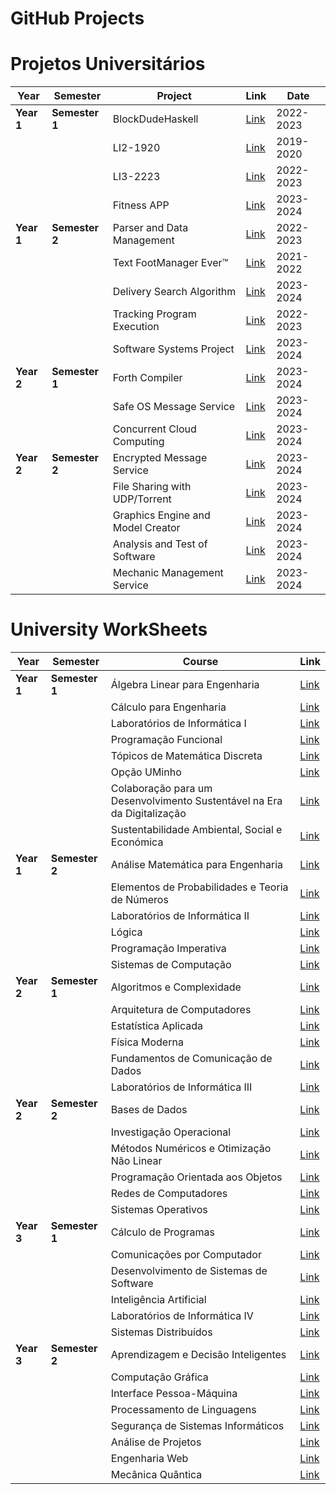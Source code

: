 # GitHub Projects

# Projetos Universitários

| **Year** | **Semester** | **Project** | **Link** | **Date** |
|----------|--------------|-------------|----------|----------|
| **Year 1** | **Semester 1** | BlockDudeHaskell | [Link](https://github.com/NopeGuy/BlockDudeHaskell) | 2022-2023 |
| | | LI2-1920 | [Link](https://github.com/NopeGuy/LI2-1920) | 2019-2020 |
| | | LI3-2223 | [Link](https://github.com/NopeGuy/LI3-2223) | 2022-2023 |
| | | Fitness APP | [Link](https://github.com/NopeGuy/POO-2324) | 2023-2024 |
| **Year 1** | **Semester 2** | Parser and Data Management | [Link](https://github.com/NopeGuy/LI3-2223) | 2022-2023 |
| | | Text FootManager Ever™ | [Link](https://github.com/NopeGuy/project-poo-2021) | 2021-2022 |
| | | Delivery Search Algorithm | [Link](https://github.com/NopeGuy/IA-2324) | 2023-2024 |
| | | Tracking Program Execution | [Link](https://github.com/NopeGuy/SO2223) | 2022-2023 |
| | | Software Systems Project | [Link](https://github.com/NopeGuy/DSS-2324) | 2023-2024 |
| **Year 2** | **Semester 1** | Forth Compiler | [Link](https://github.com/NopeGuy/PL-2324) | 2023-2024 |
| | | Safe OS Message Service | [Link](https://github.com/NopeGuy/SSI-2324/tree/main/TPs/TP2) | 2023-2024 |
| | | Concurrent Cloud Computing | [Link](https://github.com/NopeGuy/SD-2324) | 2023-2024 |
| **Year 2** | **Semester 2** | Encrypted Message Service | [Link](https://github.com/NopeGuy/SSI-2324/tree/main/TPs/TP1) | 2023-2024 |
| | | File Sharing with UDP/Torrent | [Link](https://github.com/NopeGuy/CC-2324/tree/main) | 2023-2024 |
| | | Graphics Engine and Model Creator | [Link](https://github.com/NopeGuy/CG-2324) | 2023-2024 |
| | | Analysis and Test of Software | [Link](https://github.com/NopeGuy/ATS-2324) | 2023-2024 |
| | | Mechanic Management Service | [Link](https://github.com/NopeGuy/IPM-2324) | 2023-2024 |

# University WorkSheets

| **Year** | **Semester** | **Course** | **Link** |
|----------|--------------|------------|----------|
| **Year 1** | **Semester 1** | Álgebra Linear para Engenharia | [Link](https://github.com/NopeGuy/University-WorkSheets/blob/main/Álgebra%20Linear%20para%20Engenharia) |
| | | Cálculo para Engenharia | [Link](https://github.com/NopeGuy/University-WorkSheets/blob/main/Cálculo%20para%20Engenharia) |
| | | Laboratórios de Informática I | [Link](https://github.com/NopeGuy/University-WorkSheets/blob/main/Laboratórios%20de%20Informática%20I) |
| | | Programação Funcional | [Link](https://github.com/NopeGuy/University-WorkSheets/blob/main/Programação%20Funcional) |
| | | Tópicos de Matemática Discreta | [Link](https://github.com/NopeGuy/University-WorkSheets/blob/main/Tópicos%20de%20Matemática%20Discreta) |
| | | Opção UMinho | [Link](https://github.com/NopeGuy/University-WorkSheets/blob/main/Opção%20UMinho) |
| | | Colaboração para um Desenvolvimento Sustentável na Era da Digitalização | [Link](https://github.com/NopeGuy/University-WorkSheets/blob/main/Colaboracao%20para%20um%20Desenvolvimento%20Sustentavel%20na%20Era%20da%20Digitalizacao) |
| | | Sustentabilidade Ambiental, Social e Económica | [Link](https://github.com/NopeGuy/University-WorkSheets/blob/main/Sustentabilidade%20Ambiental%2C%20Social%20e%20Economica) |
| **Year 1** | **Semester 2** | Análise Matemática para Engenharia | [Link](https://github.com/NopeGuy/University-WorkSheets/blob/main/Analise%20Matematica%20para%20Engenharia) |
| | | Elementos de Probabilidades e Teoria de Números | [Link](https://github.com/NopeGuy/University-WorkSheets/blob/main/Elementos%20de%20Probabilidades%20e%20Teoria%20de%20Numeros) |
| | | Laboratórios de Informática II | [Link](https://github.com/NopeGuy/University-WorkSheets/blob/main/Laboratórios%20de%20Informática%20II) |
| | | Lógica | [Link](https://github.com/NopeGuy/University-WorkSheets/blob/main/Logica) |
| | | Programação Imperativa | [Link](https://github.com/NopeGuy/University-WorkSheets/blob/main/Programacao%20Imperativa) |
| | | Sistemas de Computação | [Link](https://github.com/NopeGuy/University-WorkSheets/blob/main/Sistemas%20de%20Computacao) |
| **Year 2** | **Semester 1** | Algoritmos e Complexidade | [Link](https://github.com/NopeGuy/University-WorkSheets/blob/main/Algoritmos%20e%20Complexidade) |
| | | Arquitetura de Computadores | [Link](https://github.com/NopeGuy/University-WorkSheets/blob/main/Arquitetura%20de%20Computadores) |
| | | Estatística Aplicada | [Link](https://github.com/NopeGuy/University-WorkSheets/blob/main/Estatistica%20Aplicada) |
| | | Física Moderna | [Link](https://github.com/NopeGuy/University-WorkSheets/blob/main/Fisica%20Moderna) |
| | | Fundamentos de Comunicação de Dados | [Link](https://github.com/NopeGuy/University-WorkSheets/blob/main/Fundamentos%20de%20Comunicacao%20de%20Dados) |
| | | Laboratórios de Informática III | [Link](https://github.com/NopeGuy/University-WorkSheets/blob/main/Laboratórios%20de%20Informática%20III) |
| **Year 2** | **Semester 2** | Bases de Dados | [Link](https://github.com/NopeGuy/University-WorkSheets/blob/main/Bases%20de%20Dados) |
| | | Investigação Operacional | [Link](https://github.com/NopeGuy/University-WorkSheets/blob/main/Investigacao%20Operacional) |
| | | Métodos Numéricos e Otimização Não Linear | [Link](https://github.com/NopeGuy/University-WorkSheets/blob/main/Metodos%20Numericos%20e%20Otimizacao%20Nao%20Linear) |
| | | Programação Orientada aos Objetos | [Link](https://github.com/NopeGuy/University-WorkSheets/blob/main/Programacao%20Orientada%20aos%20Objetos) |
| | | Redes de Computadores | [Link](https://github.com/NopeGuy/University-WorkSheets/blob/main/Redes%20de%20Computadores) |
| | | Sistemas Operativos | [Link](https://github.com/NopeGuy/University-WorkSheets/blob/main/Sistemas%20Operativos) |
| **Year 3** | **Semester 1** | Cálculo de Programas | [Link](https://github.com/NopeGuy/University-WorkSheets/blob/main/Calculo%20de%20Programas) |
| | | Comunicações por Computador | [Link](https://github.com/NopeGuy/University-WorkSheets/blob/main/Comunicacoes%20por%20Computador) |
| | | Desenvolvimento de Sistemas de Software | [Link](https://github.com/NopeGuy/University-WorkSheets/blob/main/Desenvolvimento%20de%20Sistemas%20de%20Software) |
| | | Inteligência Artificial | [Link](https://github.com/NopeGuy/University-WorkSheets/blob/main/Inteligencia%20Artificial) |
| | | Laboratórios de Informática IV | [Link](https://github.com/NopeGuy/University-WorkSheets/blob/main/Laboratorios%20de%20Informatica%20IV) |
| | | Sistemas Distribuídos | [Link](https://github.com/NopeGuy/University-WorkSheets/blob/main/Sistemas%20Distribuidos) |
| **Year 3** | **Semester 2** | Aprendizagem e Decisão Inteligentes | [Link](https://github.com/NopeGuy/University-WorkSheets/blob/main/Aprendizagem%20e%20Decisao%20Inteligentes) |
| | | Computação Gráfica | [Link](https://github.com/NopeGuy/University-WorkSheets/blob/main/Computacao%20Grafica) |
| | | Interface Pessoa-Máquina | [Link](https://github.com/NopeGuy/University-WorkSheets/blob/main/Interface%20Pessoa-Maquina) |
| | | Processamento de Linguagens | [Link](https://github.com/NopeGuy/University-WorkSheets/blob/main/Processamento%20de%20Linguagens) |
| | | Segurança de Sistemas Informáticos | [Link](https://github.com/NopeGuy/University-WorkSheets/blob/main/Seguranca%20de%20Sistemas%20Informaticos) |
| | | Análise de Projetos | [Link](https://github.com/NopeGuy/University-WorkSheets/blob/main/Analise%20de%20Projetos) |
| | | Engenharia Web | [Link](https://github.com/NopeGuy/University-WorkSheets/blob/main/Engenharia%20Web) |
| | | Mecânica Quântica | [Link](https://github.com/NopeGuy/University-WorkSheets/blob/main/Mecanica%20Quantica) |



